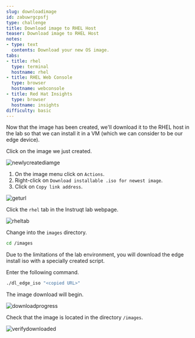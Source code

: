 ```yaml
---
slug: downloadimage
id: zabuwrgcpsfj
type: challenge
title: Download image to RHEL Host
teaser: Download image to RHEL Host
notes:
- type: text
  contents: Download your new OS image.
tabs:
- title: rhel
  type: terminal
  hostname: rhel
- title: RHEL Web Console
  type: browser
  hostname: webconsole
- title: Red Hat Insights
  type: browser
  hostname: insights
difficulty: basic
---
```

Now that the image has been created, we'll download it to the RHEL host in the lab so that we can install it in a VM (which we can consider to be our edge device).

Click on the image we just created.

![newlycreatediamge](../assets/clickonimage.png)

1) On the image menu click on `Actions`.
2) Right-click on `Download installable .iso for newest image`.
3) Click on `Copy link address`.

![geturl](../assets/geturl.png)

Click the `rhel` tab in the Instruqt lab webpage.

![rheltab](../assets/rheltab.png)

Change into the `images` directory.

```bash
cd /images
```

Due to the limitations of the lab environment, you will download the edge install iso with a specially created script.

Enter the following command.

```bash
./dl_edge_iso "<copied URL>"
```

The image download will begin.

![downloadprogress](../assets/downloadprogress.png)

Check that the image is located in the directory `/images`.

![verifydownloaded](../assets/verifydownloaded.png)
